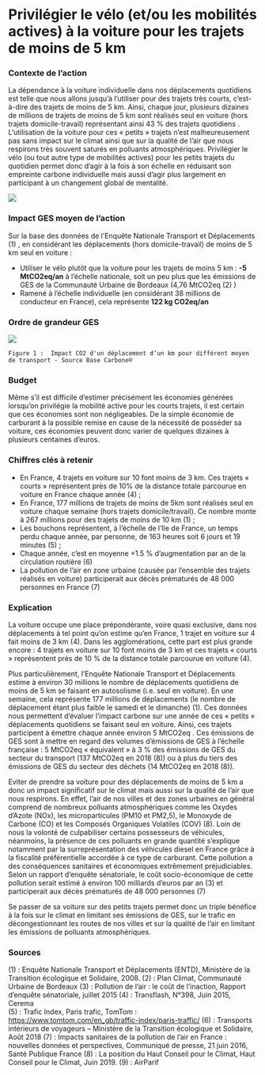 # Privilégier le vélo (et/ou les mobilités actives) à la voiture pour les trajets de moins de 5 km

### Contexte de l’action
La dépendance à la voiture individuelle dans nos déplacements quotidiens est telle que nous allons jusqu’à l’utiliser pour des trajets très courts, c’est-à-dire des trajets de moins de 5 km. Ainsi, chaque jour, plusieurs dizaines de millions de trajets de moins de 5 km sont réalisés seul en voiture (hors trajets domicile-travail) représentant ainsi 43 % des trajets quotidiens . L’utilisation de la voiture pour ces « petits » trajets n’est malheureusement pas sans impact sur le climat ainsi que sur la qualité de l’air que nous respirons très souvent saturés en polluants atmosphériques. Privilégier le vélo (ou tout autre type de mobilités actives) pour les petits trajets du quotidien permet donc d’agir à la fois à son échelle en réduisant son empreinte carbone individuelle mais aussi d’agir plus largement en participant à un changement global de mentalité. 

![](https://sendeyo.com/up/d/c63675fabb)

### Impact GES moyen de l’action
Sur la base des données de l’Enquête Nationale Transport et Déplacements (1)  , en considérant les déplacements (hors domicile-travail) de moins de 5 km seul en voiture :
- Utiliser le vélo plutôt que la voiture pour les trajets de moins 5 km :  **-5 MtCO2eq/an** à l’échelle nationale, soit un peu plus que les émissions de GES de la Communauté Urbaine de Bordeaux (4,76 MtCO2eq (2) )
- Ramené à l’échelle individuelle (en considérant 38 millions de conducteur en France), cela représente **122 kg CO2eq/an** 

### Ordre de grandeur GES 
 
![](https://www.associationbilancarbone.fr/wp-content/uploads/2020/12/velo-voiture-5km-fig1.jpg) 
 
```Figure 1 :  Impact CO2 d'un déplacement d’un km pour différent moyen de transport - Source Base Carbone®```

### Budget
Même s’il est difficile d’estimer précisément les économies générées lorsqu’on privilégie la mobilité active pour les courts trajets, il est certain que ces économies sont non négligeables. De la simple économie de carburant à la possible remise en cause de la nécessité de posséder sa voiture, ces économies peuvent donc varier de quelques dizaines à plusieurs centaines d’euros.

### Chiffres clés à retenir
- En France, 4 trajets en voiture sur 10 font moins de 3 km. Ces trajets « courts » représentent près de 10% de la distance totale parcourue en voiture en France chaque année (4) ;
- En France, 177 millions de trajets de moins de 5km sont réalisés seul en voiture chaque semaine (hors trajets domicile/travail). Ce nombre monte à 267 millions pour des trajets de moins de 10 km (1) ;
- Les bouchons représentent, à l’échelle de l’Ile de France, un temps perdu chaque année, par personne, de 163 heures soit 6 jours et 19 minutes (5) ;
- Chaque année, c’est en moyenne +1.5 % d’augmentation par an de la circulation routière (6)
- La pollution de l’air en zone urbaine (causée par l’ensemble des trajets réalisés en voiture) participerait aux décès prématurés de 48 000 personnes en France (7) 

### Explication
La voiture occupe une place prépondérante, voire quasi exclusive, dans nos déplacements à tel point qu’on estime qu’en France, 1 trajet en voiture sur 4 fait moins de 3 km (4). Dans les agglomérations, cette part est plus grande encore : 4 trajets en voiture sur 10 font moins de 3 km et ces trajets « courts » représentent près de 10 % de la distance totale parcourue en voiture (4).

Plus particulièrement, l’Enquête Nationale Transport et Déplacements estime à environ 30 millions le nombre de déplacements quotidiens de moins de 5 km se faisant en autosolisme (i.e. seul en voiture). En une semaine, cela représente 177 millions de déplacements (le nombre de déplacement étant plus faible le samedi et le dimanche) (1). Ces données nous permettent d’évaluer l’impact carbone sur une année de ces « petits » déplacements quotidiens se faisant seul en voiture. Ainsi, ces trajets participent à émettre chaque année environ 5 MtCO2eq . Ces émissions de GES sont à mettre en regard des volumes d’émissions de GES à l’échelle française : 5 MtCO2eq « équivalent » à 3 % des émissions de GES du secteur du transport (137 MtCO2eq en 2018 (8)) ou à plus du tiers des émissions de GES du secteur des déchets (14 MtCO2eq en 2018 (8)).

Eviter de prendre sa voiture pour des déplacements de moins de 5 km a donc un impact significatif sur le climat mais aussi sur la qualité de l’air que nous respirons. En effet, l’air de nos villes et des zones urbaines en général comprend de nombreux polluants atmosphériques comme les Oxydes d’Azote (NOx), les microparticules (PM10 et PM2,5), le Monoxyde de Carbone (CO) et les Composés Organiques Volatiles (COV) (8). Loin de nous la volonté de culpabiliser certains possesseurs de véhicules, néanmoins, la présence de ces polluants en grande quantité s’explique notamment par la surreprésentation des véhicules diesel en France grâce à la fiscalité préférentielle accordée à ce type de carburant. Cette pollution a des conséquences sanitaires et économiques extrêmement préjudiciables. Selon un rapport d’enquête sénatoriale, le coût socio-économique de cette pollution serait estimé à environ 100 milliards d’euros par an (3) et participerait aux décès prématurés de 48 000 personnes (7)

Se passer de sa voiture sur des petits trajets permet donc un triple bénéfice à la fois sur le climat en limitant ses émissions de GES, sur le trafic en décongestionnant les routes de nos villes et sur la qualité de l’air en limitant les émissions de polluants atmosphériques.  

### Sources
(1) : Enquête Nationale Transport et Déplacements (ENTD), Ministère de la Transition écologique et Solidaire, 2008.
(2) : Plan Climat, Communauté Urbaine de Bordeaux
(3) : Pollution de l’air : le coût de l’inaction, Rapport d’enquête sénatoriale, juillet 2015
(4) : Transflash, N°398, Juin 2015, Cerema  
(5) : Trafic Index, Paris trafic, TomTom : https://www.tomtom.com/en_gb/traffic-index/paris-traffic/
(6) : Transports intérieurs de voyageurs – Ministère de la Transition écologique et Solidaire, Août 2018
(7) : Impacts sanitaires de la pollution de l’air en France : nouvelles données et perspectives, Communiqué de presse, 21 juin 2016, Santé Publique France 
(8) : La position du Haut Conseil pour le Climat, Haut Conseil pour le Climat, Juin 2019.
(9) : AirParif

